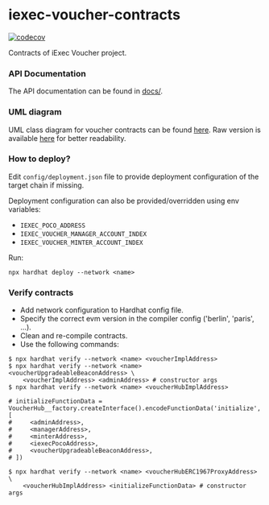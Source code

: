 # iexec-voucher-contracts

[![codecov](https://codecov.io/github/iExecBlockchainComputing/iexec-voucher-contracts/graph/badge.svg)](https://codecov.io/github/iExecBlockchainComputing/iexec-voucher-contracts)

Contracts of iExec Voucher project.

### API Documentation

The API documentation can be found in [docs/](./docs/index.md).

### UML diagram

UML class diagram for voucher contracts can be found [here](./docs/class-diagram.svg).
Raw version is available [here](./docs/class-diagram.svg?raw=true) for better readability.

### How to deploy?

Edit `config/deployment.json` file to provide deployment configuration of the target
chain if missing.

Deployment configuration can also be provided/overridden using env variables:

* `IEXEC_POCO_ADDRESS`
* `IEXEC_VOUCHER_MANAGER_ACCOUNT_INDEX`
* `IEXEC_VOUCHER_MINTER_ACCOUNT_INDEX`

Run:
```
npx hardhat deploy --network <name>
```

### Verify contracts

- Add network configuration to Hardhat config file.
- Specify the correct evm version in the compiler config ('berlin', 'paris', ...).
- Clean and re-compile contracts.
- Use the following commands:

```
$ npx hardhat verify --network <name> <voucherImplAddress>
$ npx hardhat verify --network <name> <voucherUpgradeableBeaconAddress> \
    <voucherImplAddress> <adminAddress> # constructor args
$ npx hardhat verify --network <name> <voucherHubImplAddress>

# initializeFunctionData = VoucherHub__factory.createInterface().encodeFunctionData('initialize', [
#     <adminAddress>,
#     <managerAddress>,
#     <minterAddress>,
#     <iexecPocoAddress>,
#     <voucherUpgradeableBeaconAddress>,
# ])

$ npx hardhat verify --network <name> <voucherHubERC1967ProxyAddress> \
    <voucherHubImplAddress> <initializeFunctionData> # constructor args
```
